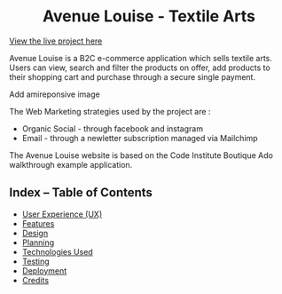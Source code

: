 <h1 align="center">Avenue Louise - Textile Arts</h1>

[View the live project here](https://avenue-louise.herokuapp.com/)

Avenue Louise is a B2C e-commerce application which sells textile arts. Users can view, search and filter the products on offer, add products to their shopping cart and purchase through a secure single payment.

Add amireponsive image

The Web Marketing strategies used by the project are :
- Organic Social - through facebook and instagram
- Email - through a newletter subscription managed via Mailchimp

The Avenue Louise website is based on the Code Institute Boutique Ado walkthrough example application.

## Index – Table of Contents
* [User Experience (UX)](#user-experience-ux) 
* [Features](#features)
* [Design](#design)
* [Planning](#planning)
* [Technologies Used](#technologies-used)
* [Testing](#testing)
* [Deployment](#deployment)
* [Credits](#credits)
